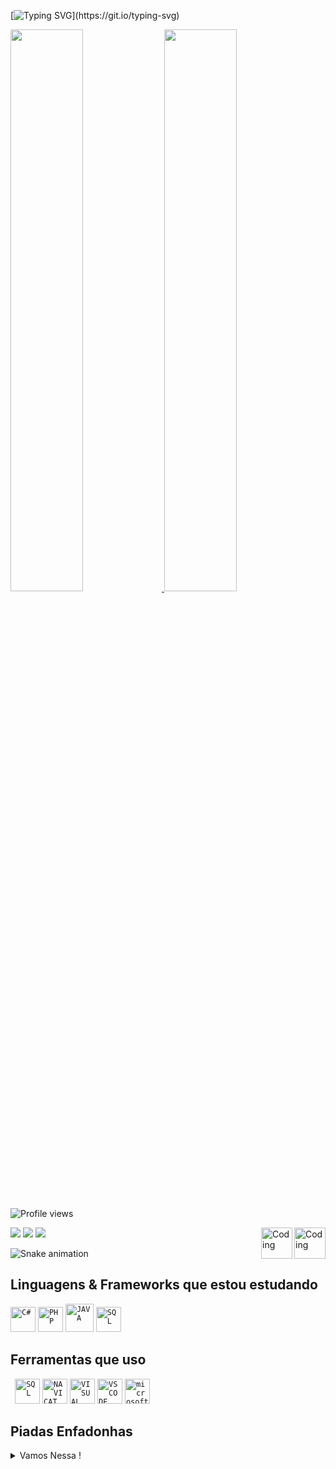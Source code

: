 [![Typing SVG](https://readme-typing-svg.herokuapp.com?font=Press+Start+2P&color=C86183&width=1200&height=80&lines=Seja+Bem+Vindo+!;Meu+nome+%C3%A9+Renan+Fasano;Sou+T%C3%A9cnico+em+Inform%C3%A1tica+;e+estudo+Analise+e+Desenvolvimento+de+Sistemas++!)](https://git.io/typing-svg)

<div>
  <a href="https://github.com/RenanFasano">
  <img width="48%" src="https://github-readme-stats.vercel.app/api?username=RenanFasano&show_icons=true&theme=dracula&include_all_commits=true&count_private=true"/>
  </a>
  <a>
  <img width="48%" src="https://github-readme-stats.vercel.app/api/top-langs/?username=RenanFasano&layout=compact&langs_count=7&theme=dracula"/>
  </a>
      
</div>

   <img src="https://komarev.com/ghpvc/?username=RenanFasano&color=ff69b4" alt="Profile views" /><br>
   
<div> 
  <img align="right" alt="Coding" width="50" src="https://media1.giphy.com/media/m8wQSPsbDIbeU8hQLL/giphy.gif?cid=790b761179c517e7f4743ec7951f9615e21256c60b704930&rid=giphy.gif&ct=s">
   <a href="https://instagram.com/naner_fasano" target="_blank"><img src="https://img.shields.io/badge/-Instagram-%23E4405F?style=for-the-badge&logo=instagram&logoColor=white" target="_blank"></a>
  <a href = "mailto:renan.fasano@gmail.com"><img src="https://img.shields.io/badge/-Gmail-%23333?style=for-the-badge&logo=gmail&logoColor=white" target="_blank"></a>
  <a href="https://www.linkedin.com/in/renan-fasano-59b102169" target="_blank"><img src="https://img.shields.io/badge/-LinkedIn-%230077B5?style=for-the-badge&logo=linkedin&logoColor=white" target="_blank"></a> 
  <img align="right" alt="Coding" width="50" src="https://media0.giphy.com/media/5wOJPWvgmF3ZFu3mDv/giphy.gif?cid=790b7611aa987d53cfda8a1e1c1fdd83cf0108869b218888&rid=giphy.gif&ct=s">
</div>

  ![Snake animation](https://github.com/RenanFasano/RenanFasano/blob/output/github-contribution-grid-snake.svg)
 
<h2> Linguagens & Frameworks que estou estudando </h2>
<code><img title="C#" alt="C#" width="40px" src= "https://cdn.jsdelivr.net/gh/devicons/devicon/icons/csharp/csharp-original.svg" /></code>
<code><img title="PHP" alt="PHP" width="40px" src="https://cdn.jsdelivr.net/gh/devicons/devicon/icons/php/php-original.svg" /></code>
<code><img title="JAVA" alt="JAVA" width="45px" src="https://cdn.jsdelivr.net/gh/devicons/devicon/icons/java/java-plain.svg" /></code>
<code><img title="SQL" alt="SQL" width="40px" src="https://cdn.jsdelivr.net/gh/devicons/devicon/icons/mysql/mysql-original.svg" /></code>

<h2> Ferramentas que uso </h2>
<code> <img title="SQL SERVER" alt="SQL" width="40px" src="https://img.icons8.com/external-flat-juicy-fish/344/external-sql-coding-and-development-flat-flat-juicy-fish.png" /></code>
<code><img title="NAVICAT" alt="NAVICAT" width="40px" src="https://cdn.icon-icons.com/icons2/1381/PNG/512/navicat_93851.png" /></code>
<code><img title="VISUAL STUDIO" alt="VISUAL STUDIO" width="40px" src="https://cdn.jsdelivr.net/gh/devicons/devicon/icons/visualstudio/visualstudio-plain.svg" /></code>
<code><img title="VS CODE" alt="VS CODE" width="40px" src="https://cdn.jsdelivr.net/gh/devicons/devicon/icons/vscode/vscode-original.svg" /></code>
<code><img title="WINDOWS" alt="microsoft windows" width="40px" src="https://cdn.jsdelivr.net/gh/devicons/devicon/icons/windows8/windows8-original.svg" /></code>
 
<h2>Piadas Enfadonhas </h2>
<details>
<summary>Vamos Nessa !</summary>
    <a href="https://github.com/ABSphreak/readme-jokes">
        <img src="https://readme-jokes.vercel.app/api?theme=dracula" alt="Jokes Card" />
    </a>
 
</div>
</details>
